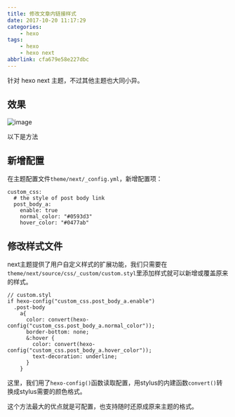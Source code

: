 ```yaml
---
title: 修改文章内链接样式
date: 2017-10-20 11:17:29
categories:
    - hexo
tags:
    - hexo
    - hexo next
abbrlink: cfa679e58e227dbc
---
```


针对 hexo next 主题，不过其他主题也大同小异。

## 效果

![image](http://oxnimkw03.bkt.clouddn.com/20171020113108.png)

以下是方法

## 新增配置

在主题配置文件`theme/next/_config.yml`，新增配置项：
```
custom_css:
  # the style of post body link
  post_body_a:
    enable: true
    normal_color: "#0593d3"
    hover_color: "#0477ab"
```

## 修改样式文件

next主题提供了用户自定义样式的扩展功能，我们只需要在`theme/next/source/css/_custom/custom.styl`里添加样式就可以新增或覆盖原来的样式。
```
// custom.styl
if hexo-config("custom_css.post_body_a.enable")
  .post-body
    a{
      color: convert(hexo-config("custom_css.post_body_a.normal_color"));
      border-bottom: none;
      &:hover {
        color: convert(hexo-config("custom_css.post_body_a.hover_color"));
        text-decoration: underline;
      }
    }
```
这里，我们用了`hexo-config()`函数读取配置，用stylus的内建函数`convert()`转换成stylus需要的颜色格式。

这个方法最大的优点就是可配置，也支持随时还原成原来主题的格式。

